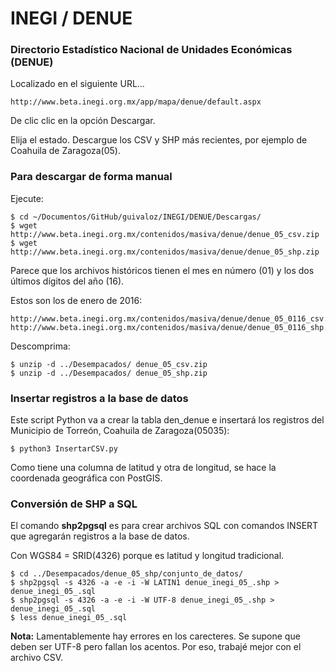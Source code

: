 
# INEGI / DENUE


### Directorio Estadístico Nacional de Unidades Económicas (DENUE)

Localizado en el siguiente URL...

    http://www.beta.inegi.org.mx/app/mapa/denue/default.aspx

De clic clic en la opción Descargar.

Elija el estado. Descargue los CSV y SHP más recientes, por ejemplo de Coahuila de Zaragoza(05).


### Para descargar de forma manual

Ejecute:

    $ cd ~/Documentos/GitHub/guivaloz/INEGI/DENUE/Descargas/
    $ wget http://www.beta.inegi.org.mx/contenidos/masiva/denue/denue_05_csv.zip
    $ wget http://www.beta.inegi.org.mx/contenidos/masiva/denue/denue_05_shp.zip

Parece que los archivos históricos tienen el mes en número (01) y los dos últimos dígitos del año (16).

Estos son los de enero de 2016:

    http://www.beta.inegi.org.mx/contenidos/masiva/denue/denue_05_0116_csv.zip
    http://www.beta.inegi.org.mx/contenidos/masiva/denue/denue_05_0116_shp.zip

Descomprima:

    $ unzip -d ../Desempacados/ denue_05_csv.zip
    $ unzip -d ../Desempacados/ denue_05_shp.zip


### Insertar registros a la base de datos

Este script Python va a crear la tabla den_denue e insertará los registros del Municipio de Torreón, Coahuila de Zaragoza(05035):

    $ python3 InsertarCSV.py

Como tiene una columna de latitud y otra de longitud, se hace la coordenada geográfica con PostGIS.


### Conversión de SHP a SQL

El comando **shp2pgsql** es para crear archivos SQL con comandos INSERT que agregarán registros a la base de datos.

Con WGS84 = SRID(4326) porque es latitud y longitud tradicional.

    $ cd ../Desempacados/denue_05_shp/conjunto_de_datos/
    $ shp2pgsql -s 4326 -a -e -i -W LATIN1 denue_inegi_05_.shp > denue_inegi_05_.sql
    $ shp2pgsql -s 4326 -a -e -i -W UTF-8 denue_inegi_05_.shp > denue_inegi_05_.sql
    $ less denue_inegi_05_.sql

**Nota:** Lamentablemente hay errores en los carecteres. Se supone que deben ser UTF-8 pero fallan los acentos. Por eso, trabajé mejor con el archivo CSV.
